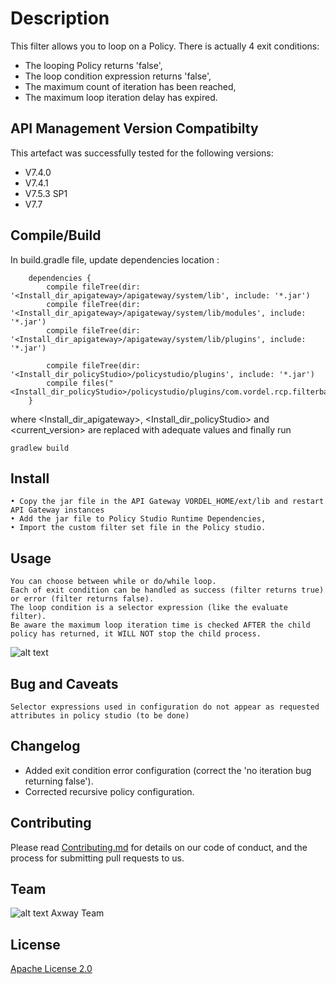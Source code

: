 # Description
This filter allows you to loop on a Policy. There is actually 4 exit conditions:
- The looping Policy returns 'false',
- The loop condition expression returns 'false',
- The maximum count of iteration has been reached,
- The maximum loop iteration delay has expired.

## API Management Version Compatibilty
This artefact was successfully tested for the following versions:
- V7.4.0
- V7.4.1
- V7.5.3 SP1
- V7.7

## Compile/Build

In build.gradle file, update dependencies location :

```
    dependencies {
        compile fileTree(dir: '<Install_dir_apigateway>/apigateway/system/lib', include: '*.jar')
        compile fileTree(dir: '<Install_dir_apigateway>/apigateway/system/lib/modules', include: '*.jar')
        compile fileTree(dir: '<Install_dir_apigateway>/apigateway/system/lib/plugins', include: '*.jar')

        compile fileTree(dir: '<Install_dir_policyStudio>/policystudio/plugins', include: '*.jar')
        compile files("<Install_dir_policyStudio>/policystudio/plugins/com.vordel.rcp.filterbase_<current_version>")
    }
```

where <Install_dir_apigateway>, <Install_dir_policyStudio> and <current_version> are replaced with adequate values and finally run

```
gradlew build
```

## Install

```
• Copy the jar file in the API Gateway VORDEL_HOME/ext/lib and restart API Gateway instances
• Add the jar file to Policy Studio Runtime Dependencies,
• Import the custom filter set file in the Policy studio.

```

## Usage

```
You can choose between while or do/while loop.
Each of exit condition can be handled as success (filter returns true) or error (filter returns false).
The loop condition is a selector expression (like the evaluate filter).
Be aware the maximum loop iteration time is checked AFTER the child policy has returned, it WILL NOT stop the child process.
```
![alt text][Screenshot1]

[Screenshot1]: https://github.com/Axway-API-Management/Policy-Loop-custom-filter/blob/master/Readme/Screenshot1.png  "Screenshot1"


## Bug and Caveats
```
Selector expressions used in configuration do not appear as requested attributes in policy studio (to be done)
```

## Changelog
- Added exit condition error configuration (correct the 'no iteration bug returning false').
- Corrected recursive policy configuration.


## Contributing

Please read [Contributing.md](https://github.com/Axway-API-Management-Plus/Common/blob/master/Contributing.md) for details on our code of conduct, and the process for submitting pull requests to us.

## Team

![alt text][Axwaylogo] Axway Team

[Axwaylogo]: https://github.com/Axway-API-Management/Common/blob/master/img/AxwayLogoSmall.png  "Axway logo"

## License
[Apache License 2.0](LICENSE)
